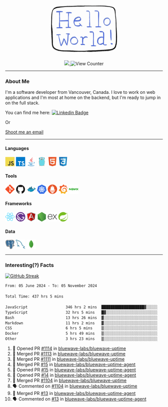 <div align="center">
    <img src="./img/hello_world.webp" height="200px" width="">
    <div>
        <a href="https://www.linkedin.com/in/ajhollid">
            <img src="https://img.shields.io/badge/LinkedIn-blue"/>
        </a>
        <img src="https://komarev.com/ghpvc/?username=ajhollid&color=yellow" alt="View Counter">
    </div>
</div>

---

### About Me

I'm a software developer from Vancouver, Canada. I love to work on web applications and I'm most at home on the backend, but I'm ready to jump in on the full stack.

You can find me here: [![Linkedin Badge](https://img.shields.io/badge/-ajhollid-blue?style=flat&logo=Linkedin&logoColor=white)](https://www.linkedin.com/in/ajhollid)

Or

[Shoot me an email](mailto:ajhollid@gmail.com)

---

#### Languages

<div>
    <img src="./img/devicons/javascript-original.svg" width=30 height=30 alt="JavaScript">
    <img src="/img/devicons/typescript-original.svg" width=30 height=30 alt="TypeScript">
    <img src="./img/devicons/java-original.svg" width=30 height=30 alt="Java">
    <img src="./img/devicons/go-original.svg" width=30 height=30 alt="Golang">
    <img src="./img/devicons/html5-original.svg" width=30 height=30 alt="HTML 5">
    <img src="./img/devicons/css3-original.svg" width=30 height=30 alt="CSS 3">
</div>

#### Tools

<div>
    <img src="./img/devicons/git-original.svg" width=30 height=30 alt="Git">
    <img src="./img/devicons/github-original.svg" width=30 height=30 alt="Github">
    <img src="./img/devicons/docker-original.svg" width=30 
    height=30 alt="Docker">
    <img src="./img/devicons/kubernetes-original.svg" width=30 height=30 alt="K8">
    <img src="./img/devicons/prometheus-original.svg" width=30 height=30 alt="Prometheus">
    <img src="./img/devicons/grafana-original.svg" width=30 height=30 alt="Grafana">
    <img src="./img/devicons/nginx-original.svg" width=30 height=30 alt="Nginx">
</div>

#### Frameworks

<div>
    <img src="./img/devicons/react-original.svg" width=30 height=30 alt="React">
    <img src="./img/devicons/gatsby-original.svg" width=30 height=30 alt="Gatsby">
    <img src="./img/devicons/angularjs-original.svg" width=30 height=30 alt="AngularJS">
    <img src="./img/devicons/nodejs-original.svg" width=30 height=30 alt="NodeJS">
    <img src="./img/devicons/express-original.svg" width=30 height=30 alt="Express">
    <img src="./img/devicons/spring-original.svg" width=30 height=30 alt="Spring">
</div>

#### Data

<div>
    <img src="./img/devicons/postgresql-original.svg" width=30 height=30 alt="Postgresql">
    <img src="./img/devicons/mysql-original.svg" width=30 height=30 alt="Mysql">
    <img src="./img/devicons/mongodb-original.svg" width=30 height=30 alt="MongoDB">
</div>

---

### Interesting(?) Facts

[![GitHub Streak](http://github-readme-streak-stats.herokuapp.com?user=ajhollid)](https://git.io/streak-stats)

 <!--START_SECTION:waka-->

```txt
From: 05 June 2024 - To: 05 November 2024

Total Time: 437 hrs 5 mins

JavaScript                 346 hrs 2 mins  ███████████████████▓░░░░░   78.56 %
TypeScript                 32 hrs 5 mins   █▓░░░░░░░░░░░░░░░░░░░░░░░   07.29 %
Bash                       13 hrs 26 mins  ▓░░░░░░░░░░░░░░░░░░░░░░░░   03.05 %
Markdown                   11 hrs 2 mins   ▓░░░░░░░░░░░░░░░░░░░░░░░░   02.51 %
CSS                        6 hrs 5 mins    ▒░░░░░░░░░░░░░░░░░░░░░░░░   01.38 %
Docker                     5 hrs 49 mins   ▒░░░░░░░░░░░░░░░░░░░░░░░░   01.32 %
Other                      3 hrs 23 mins   ▒░░░░░░░░░░░░░░░░░░░░░░░░   00.77 %
```

<!--END_SECTION:waka-->


<!--START_SECTION:activity-->
1. 💪 Opened PR [#1114](https://github.com/bluewave-labs/bluewave-uptime/pull/1114) in [bluewave-labs/bluewave-uptime](https://github.com/bluewave-labs/bluewave-uptime)
2. 🎉 Merged PR [#1113](https://github.com/bluewave-labs/bluewave-uptime/pull/1113) in [bluewave-labs/bluewave-uptime](https://github.com/bluewave-labs/bluewave-uptime)
3. 🎉 Merged PR [#1111](https://github.com/bluewave-labs/bluewave-uptime/pull/1111) in [bluewave-labs/bluewave-uptime](https://github.com/bluewave-labs/bluewave-uptime)
4. 🎉 Merged PR [#15](https://github.com/bluewave-labs/bluewave-uptime-agent/pull/15) in [bluewave-labs/bluewave-uptime-agent](https://github.com/bluewave-labs/bluewave-uptime-agent)
5. 💪 Opened PR [#15](https://github.com/bluewave-labs/bluewave-uptime-agent/pull/15) in [bluewave-labs/bluewave-uptime-agent](https://github.com/bluewave-labs/bluewave-uptime-agent)
6. 💪 Opened PR [#14](https://github.com/bluewave-labs/bluewave-uptime-agent/pull/14) in [bluewave-labs/bluewave-uptime-agent](https://github.com/bluewave-labs/bluewave-uptime-agent)
7. 🎉 Merged PR [#1104](https://github.com/bluewave-labs/bluewave-uptime/pull/1104) in [bluewave-labs/bluewave-uptime](https://github.com/bluewave-labs/bluewave-uptime)
8. 🗣 Commented on [#1104](https://github.com/bluewave-labs/bluewave-uptime/pull/1104#issuecomment-2453404032) in [bluewave-labs/bluewave-uptime](https://github.com/bluewave-labs/bluewave-uptime)
9. 🎉 Merged PR [#13](https://github.com/bluewave-labs/bluewave-uptime-agent/pull/13) in [bluewave-labs/bluewave-uptime-agent](https://github.com/bluewave-labs/bluewave-uptime-agent)
10. 🗣 Commented on [#13](https://github.com/bluewave-labs/bluewave-uptime-agent/pull/13#issuecomment-2453394930) in [bluewave-labs/bluewave-uptime-agent](https://github.com/bluewave-labs/bluewave-uptime-agent)
<!--END_SECTION:activity-->
